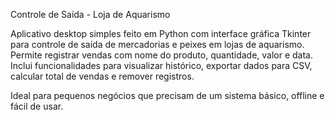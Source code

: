 Controle de Saída - Loja de Aquarismo

Aplicativo desktop simples feito em Python com interface gráfica Tkinter para controle de saída de mercadorias e peixes em lojas de aquarismo.
Permite registrar vendas com nome do produto, quantidade, valor e data.
Inclui funcionalidades para visualizar histórico, exportar dados para CSV, calcular total de vendas e remover registros.

Ideal para pequenos negócios que precisam de um sistema básico, offline e fácil de usar.
